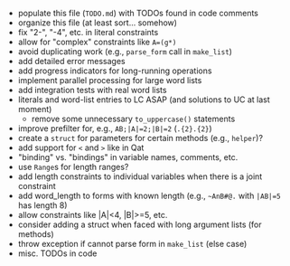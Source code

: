 * populate this file (`TODO.md`) with TODOs found in code comments
* organize this file (at least sort... somehow)
* fix "2-", "-4", etc. in literal constraints
* allow for "complex" constraints like `A=(g*)`
* avoid duplicating work (e.g., `parse_form` call in `make_list`)
* add detailed error messages
* add progress indicators for long-running operations
* implement parallel processing for large word lists
* add integration tests with real word lists
* literals and word-list entries to LC ASAP (and solutions to UC at last moment)
  * remove some unnecessary `to_uppercase()` statements
* improve prefilter for, e.g., `AB;|A|=2;|B|=2` (`.{2}.{2}`)
* create a `struct` for parameters for certain methods \(e.g., `helper`\)?
* add support for `<` and `>` like in Qat
* "binding" vs. "bindings" in variable names, comments, etc.
* use `Range`s for length ranges?
* add length constraints to individual variables when there is a joint constraint
* add word_length to forms with known length (e.g., `~AnB#@.` with `|AB|=5` has length 8)
* allow constraints like |A|<4, |B|>=5, etc.
* consider adding a struct when faced with long argument lists (for methods)
* throw exception if cannot parse form in `make_list` (else case)
* misc. TODOs in code
